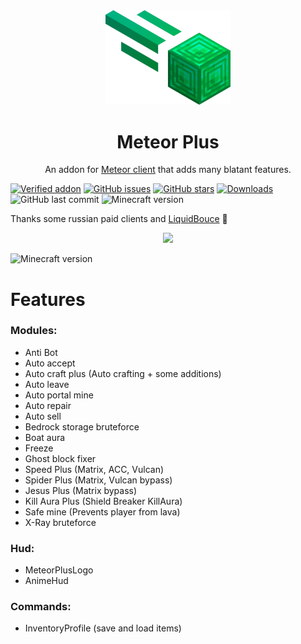 <div align="center">
	<img src="src/main/resources/assets/plus/logo.png" alt="meteor-plus" width="200px"/>
	<h1>Meteor Plus</h1>
	<p>An addon for <a href="https://github.com/MeteorDevelopment/meteor-client">Meteor client</a> that adds many blatant features.</p>
</div>

[![Verified addon](https://img.shields.io/badge/verified%20addon-Yes-blueviolet)](https://anticope.ml/pages/MeteorAddons.html)
[![GitHub issues](https://img.shields.io/github/issues/TheSainEyereg/MeteorPlus)](https://GitHub.com/TheSainEyereg/MeteorPlus/issues/)
[![GitHub stars](https://badgen.net/github/stars/TheSainEyereg/MeteorPlus)](https://GitHub.com/TheSainEyereg/MeteorPlus/)
[![Downloads](https://img.shields.io/github/downloads/TheSainEyereg/MeteorPlus/total)](https://GitHub.com/TheSainEyereg/MeteorPlus/)
![GitHub last commit](https://img.shields.io/github/last-commit/TheSainEyereg/MeteorPlus)
![Minecraft version](https://img.shields.io/badge/minecraft%20version-1.18.2-lightgreen)

Thanks some russian paid clients and [LiquidBouce](https://github.com/CCBlueX/LiquidBounce) 🤫

<div align="center">
  <a href="https://discord.gg/syHrs2ePyQ"><img src="https://invidget.switchblade.xyz/syHrs2ePyQ"></a>
</div>

![Minecraft version](https://img.shields.io/badge/minecraft%20version-1.18.2-lightgreen)

# Features
### Modules:
- Anti Bot
- Auto accept
- Auto craft plus (Auto сrafting + some additions)
- Auto leave
- Auto portal mine
- Auto repair
- Auto sell
- Bedrock storage bruteforce
- Boat aura
- Freeze
- Ghost block fixer
- Speed Plus (Matrix, ACC, Vulcan)
- Spider Plus (Matrix, Vulcan bypass)
- Jesus Plus (Matrix bypass)
- Kill Aura Plus (Shield Breaker KillAura)
- Safe mine (Prevents player from lava)
- X-Ray bruteforce

### Hud:
- MeteorPlusLogo
- AnimeHud

### Commands:
- InventoryProfile (save and load items)
